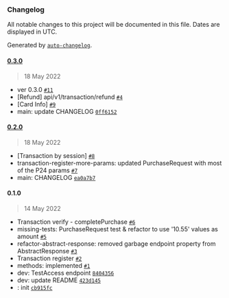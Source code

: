 ### Changelog

All notable changes to this project will be documented in this file. Dates are displayed in UTC.

Generated by [`auto-changelog`](https://github.com/CookPete/auto-changelog).

#### [0.3.0](https://github.com/mysiar/omnipay-przelewy24v1/compare/0.2.0...0.3.0)

> 18 May 2022

- ver 0.3.0 [`#11`](https://github.com/mysiar/omnipay-przelewy24v1/pull/11)
- [Refund] api/v1/transaction/refund [`#4`](https://github.com/mysiar/omnipay-przelewy24v1/pull/4)
- [Card Info] [`#9`](https://github.com/mysiar/omnipay-przelewy24v1/pull/9)
- main: update CHANGELOG [`0ff6152`](https://github.com/mysiar/omnipay-przelewy24v1/commit/0ff6152270c592d428f09ac878b36bfde73ee713)

#### [0.2.0](https://github.com/mysiar/omnipay-przelewy24v1/compare/0.1.0...0.2.0)

> 18 May 2022

- [Transaction by session] [`#8`](https://github.com/mysiar/omnipay-przelewy24v1/pull/8)
- transaction-register-more-params: updated PurchaseRequest with most of the P24 params [`#7`](https://github.com/mysiar/omnipay-przelewy24v1/pull/7)
- main: CHANGELOG [`ea0a7b7`](https://github.com/mysiar/omnipay-przelewy24v1/commit/ea0a7b7c1d7fbc00125ec529798b9b1ae34feb12)

#### 0.1.0

> 14 May 2022

- Transaction verify - completePurchase [`#6`](https://github.com/mysiar/omnipay-przelewy24v1/pull/6)
- missing-tests: PurchaseRequest test & refactor to use '10.55' values as amount [`#5`](https://github.com/mysiar/omnipay-przelewy24v1/pull/5)
- refactor-abstract-response: removed garbage endpoint property from AbstractResponse [`#3`](https://github.com/mysiar/omnipay-przelewy24v1/pull/3)
- Transaction register [`#2`](https://github.com/mysiar/omnipay-przelewy24v1/pull/2)
- methods: implemented [`#1`](https://github.com/mysiar/omnipay-przelewy24v1/pull/1)
- dev: TestAccess endpoint [`8404356`](https://github.com/mysiar/omnipay-przelewy24v1/commit/8404356e7a046be8adf15bb71b36d9c0740bde2b)
- dev: update README [`423d145`](https://github.com/mysiar/omnipay-przelewy24v1/commit/423d145ad29c6aad5d991ef7f385328d9a90f462)
- : init [`cb915fc`](https://github.com/mysiar/omnipay-przelewy24v1/commit/cb915fc2a23079ff1012d50b945bc1c70484de3d)
